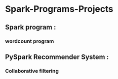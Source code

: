 # Spark-Programs-Projects

## Spark program :
### wordcount program

## PySpark Recommender System :
### Collaborative filtering 

